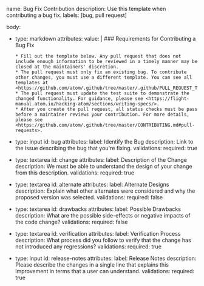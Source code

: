 name: Bug Fix Contribution
description: Use this template when contributing a bug fix.
labels: [bug, pull request]

body:
  - type: markdown
    attributes:
      value: |
        ### Requirements for Contributing a Bug Fix

        * Fill out the template below. Any pull request that does not include enough information to be reviewed in a timely manner may be closed at the maintainers' discretion.
        * The pull request must only fix an existing bug. To contribute other changes, you must use a different template. You can see all templates at <https://github.com/atom/.github/tree/master/.github/PULL_REQUEST_TEMPLATE>.
        * The pull request must update the test suite to demonstrate the changed functionality. For guidance, please see <https://flight-manual.atom.io/hacking-atom/sections/writing-specs/>.
        * After you create the pull request, all status checks must be pass before a maintainer reviews your contribution. For more details, please see <https://github.com/atom/.github/tree/master/CONTRIBUTING.md#pull-requests>.

  - type: input
    id: bug
    attributes:
      label: Identify the Bug
      description: Link to the issue describing the bug that you're fixing.
    validations:
      required: true

  - type: textarea
    id: change
    attributes:
      label: Description of the Change
      description: We must be able to understand the design of your change from this description.
    validations:
      required: true

  - type: textarea
    id: alternate
    attributes:
      label: Alternate Designs
      description: Explain what other alternates were considered and why the proposed version was selected.
    validations:
      required: false

  - type: textarea
    id: drawbacks
    attributes:
      label: Possible Drawbacks
      description: What are the possible side-effects or negative impacts of the code change?
    validations:
      required: false

  - type: textarea
    id: verification
    attributes:
      label: Verification Process
      description: What process did you follow to verify that the change has not introduced any regressions?
    validations:
      required: true

  - type: input
    id: release-notes
    attributes:
      label: Release Notes
      description: Please describe the changes in a single line that explains this improvement in terms that a user can understand.
    validations:
      required: true
